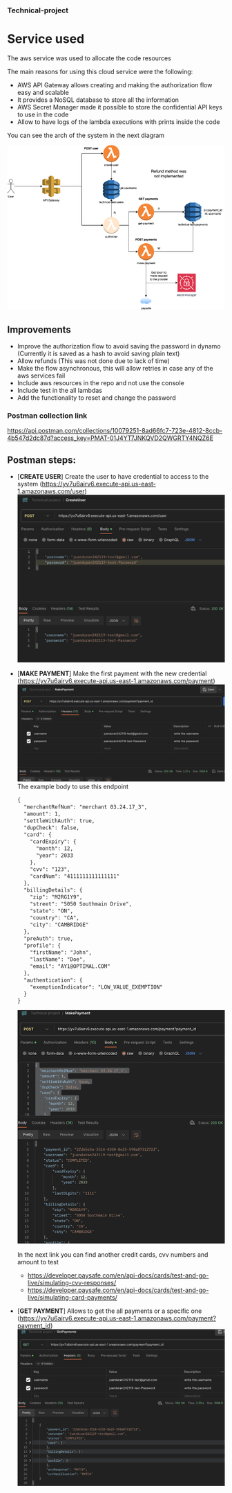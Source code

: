### Technical-project

# Service used 

The aws service was used to allocate the code resources

The main reasons for using this cloud service were the following:
- AWS API Gateway allows creating and making the authorization flow easy and scalable
- It provides a NoSQL database to store all the information
- AWS Secret Manager made it possible to store the confidential API keys to use in the code
- Allow to have logs of the lambda executions with prints inside the code

You can see the arch of the system in the next diagram

![Alt text](public/Diagram.jpg "Arch Diagram")

## Improvements
- Improve the authorization flow to avoid saving the password in dynamo (Currently it is saved as a hash to avoid saving plain text)
- Allow refunds (This was not done due to lack of time)
- Make the flow asynchronous, this will allow retries in case any of the aws services fail
- Include aws resources in the repo and not use the console
- Include test in the all lambdas
- Add the functionality to reset and change the password

### Postman collection link
https://api.postman.com/collections/10079251-8ad66fc7-723e-4812-8ccb-4b547d2dc87d?access_key=PMAT-01J4YT7JNKQVD2QWGRTY4NQZ6E

## Postman steps:
- [**CREATE USER**] Create the user to have credential to access to the system (https://yv7u6airv6.execute-api.us-east-1.amazonaws.com/user)
![Alt text](public/createUser.png "Create User")
- [**MAKE PAYMENT**] Make the first payment with the new credential (https://yv7u6airv6.execute-api.us-east-1.amazonaws.com/payment)
  ![Alt text](public/makePayment.png "Make payment")
  The example body to use this endpoint
    ```
    {
      "merchantRefNum": "merchant 03.24.17_3",
      "amount": 1,
      "settleWithAuth": true,
      "dupCheck": false,
      "card": {
        "cardExpiry": {
          "month": 12,
          "year": 2033
        },
        "cvv": "123",
        "cardNum": "4111111111111111"
      },
      "billingDetails": {
        "zip": "M2RG1Y9",
        "street": "5050 Southmain Drive",
        "state": "ON",
        "country": "CA",
        "city": "CAMBRIDGE"
      },
      "preAuth": true,
      "profile": {
        "firstName": "John",
        "lastName": "Doe",
        "email": "AY1@OPTIMAL.COM"
      },
      "authentication": {
        "exemptionIndicator": "LOW_VALUE_EXEMPTION"
      }
    }
    ```  
  ![Alt text](public/makePaymentResponse.png "Make payment")

    In the next link you can find another credit cards, cvv numbers and amount to test 
    - https://developer.paysafe.com/en/api-docs/cards/test-and-go-live/simulating-cvv-responses/
    - https://developer.paysafe.com/en/api-docs/cards/test-and-go-live/simulating-card-payments/
- [**GET PAYMENT**] Allows to get the all payments or a specific one (https://yv7u6airv6.execute-api.us-east-1.amazonaws.com/payment?payment_id)
  ![Alt text](public/GetPayment.png "Get payment")